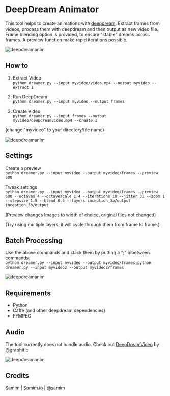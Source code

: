 # DeepDream Animator

This tool helps to create animations with [deepdream](https://github.com/google/deepdream).
Extract frames from videos, process them with deepdream and then output as new video file.
Frame blending option is provided, to ensure "stable" dreams across frames.
A preview function make rapid iterations possible.

![deepdreamanim](https://i.imgur.com/JiMIQ01.gif "deep dream animation")

## How to
1. Extract Video  
`python dreamer.py --input myvideo/video.mp4 --output myvideo --extract 1`

2. Run DeepDream  
`python dreamer.py --input myvideo --output frames`

3. Create Video  
`python dreamer.py --input frames --output myvideo/deepdreamvideo.mp4 --create 1`

(change "myvideo" to your directory/file name)

![deepdreamanim](https://i.imgur.com/MpoYxZX.gif "deep dream animation")

## Settings
Create a preview  
`python dreamer.py --input myvideo --output myvideo/frames --preview 600 `

Tweak settings  
`python dreamer.py --input myvideo --output myvideo/frames --preview 600 --octaves 4 --octavescale 1.4 --iterations 10 --jitter 32 --zoom 1 --stepsize 1.5 --blend 0.5 --layers inception_3a/output inception_3b/output`

(Preview changes Images to width of choice, original files not changed)

(Try using multiple layers, it will cycle through them from frame to frame.)

## Batch Processing
Use the above commands and stack them by putting a ";" inbetween commands.  
`python dreamer.py --input myvideo --output myvideo/frames;python dreamer.py --input myvideo2 --output myvideo2/frames`

![deepdreamanim](https://i.imgur.com/6bpKNVL.gif "deep dream animation")

## Requirements
- Python
- Caffe (and other deepdream dependencies)
- FFMPEG

## Audio
The tool currently does not handle audio.
Check out [DeepDreamVideo](https://github.com/graphific/DeepDreamVideo) by [@graphific](https://twitter.com/graphific)

![deepdreamanim](https://i.imgur.com/eH1oE6a.gif "deep dream animation")

## Credits

Samim | [Samim.io](http://samim.io) | [@samim](https://twitter.com/samim)
